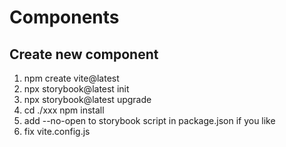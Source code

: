 # Components

## Create new component

1. npm create vite@latest
2. npx storybook@latest init
3. npx storybook@latest upgrade
4. cd ./xxx npm install
5. add --no-open to storybook script in package.json if you like
6. fix vite.config.js

